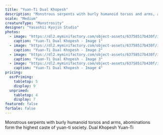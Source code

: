 ```yaml
---
title: "Yuan-Ti Dual Khopesh"
description: "Monstrous serpents with burly humanoid torsos and arms, abominations form the highest caste of yuan-ti society. Dual Khopesh Yuan-Ti"
scale: "Medium"
creatureType: "Monstrosity"
designer: "Yasashii Kyojin Studio"
photos:
  - image: "https://dl2.myminifactory.com/object-assets/63758517b430f/images/720X720-yuan-ti-04-ps.jpg"
    caption: "Yuan-Ti Dual Khopesh - Image 1"
  - image: "https://dl2.myminifactory.com/object-assets/63758517b430f/images/720X720-yuan-ti-04-c.jpg"
    caption: "Yuan-Ti Dual Khopesh - Image 2"
  - image: "https://dl2.myminifactory.com/object-assets/63758517b430f/images/720X720-yuan-ti-04-scale.jpg"
    caption: "Yuan-Ti Dual Khopesh - Image 3"
  - image: "https://dl2.myminifactory.com/object-assets/63758517b430f/images/720X720-yuan-ti-04-b.jpg"
    caption: "Yuan-Ti Dual Khopesh - Image 4"
pricing:
  osrPriming:
    tabletop: 5
    display: 9
  unprimed:
    tabletop: 4
    display: 7
featured: false
forSale: false
---
```


Monstrous serpents with burly humanoid torsos and arms, abominations form the highest caste of yuan-ti society. Dual Khopesh Yuan-Ti